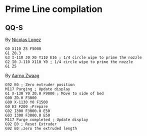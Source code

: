 # Prime Line compilation

## QQ-S

By [Nicolas Lopez](https://www.facebook.com/groups/120961628750040/permalink/907461573433371/?comment_id=907569063422622)
 ```gcode
G0 X110 Z5 F5000
G1 Z0.3
G3 I-110 J0 X0 Y110 E16 ; 1/4 circle wipe to prime the nozzle
G2 I0 J-110 X110 Y0 ; 1/4 circle wipe to prime the nozzle
G1 Z5
 ```
  

By [Aarno Zwaag](https://www.facebook.com/groups/120961628750040/permalink/922020695310792/)
```gcode
G92 E0 ; Zero extruder position
M117 Purging ; Update display
G1 X-130 Y0 Z0.0 F9000 ; Move to side of bed
G00 Z0.0 F3000
G00 X-1130 Y0 F1500
G0 E3 F200 ;Prepare 
G02 I300 F3000.0 E50
G03 I300 F3000.0 E50
M117 Purge completed ; Update display
G92 E0 ; Reset Extruder
G92 E0 ;zero the extruded length
```